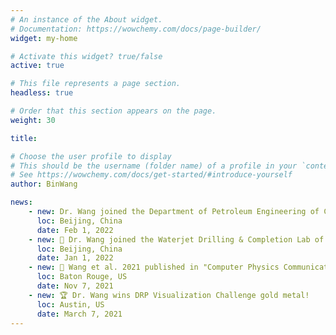 ```yaml
---
# An instance of the About widget.
# Documentation: https://wowchemy.com/docs/page-builder/
widget: my-home

# Activate this widget? true/false
active: true

# This file represents a page section.
headless: true

# Order that this section appears on the page.
weight: 30

title:

# Choose the user profile to display
# This should be the username (folder name) of a profile in your `content/authors/` folder.
# See https://wowchemy.com/docs/get-started/#introduce-yourself
author: BinWang

news:
    - new: Dr. Wang joined the Department of Petroleum Engineering of China University of Petroleum-Beijing.
      loc: Beijing, China
      date: Feb 1, 2022
    - new: 📰 Dr. Wang joined the Waterjet Drilling & Completion Lab of CUPB.
      loc: Beijing, China
      date: Jan 1, 2022
    - new: 📰 Wang et al. 2021 published in "Computer Physics Communications" on GPU accelerated particle tracking algorihtm!
      loc: Baton Rouge, US
      date: Nov 7, 2021
    - new: 🏆 Dr. Wang wins DRP Visualization Challenge gold metal!
      loc: Austin, US
      date: March 7, 2021
---
```



